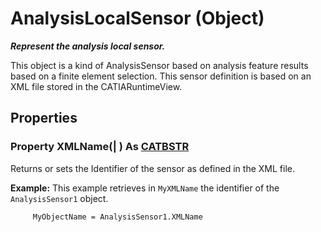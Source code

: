 # AnalysisLocalSensor (Object)

**_Represent the analysis local sensor._**

This object is a kind of AnalysisSensor based on analysis feature results
based on a finite element selection. This sensor definition is based on an XML file
stored in the CATIARuntimeView.

## Properties

### Property **XMLName**(| ) As [CATBSTR](../System/typedef_CATBSTR_8129.md)

   Returns or sets the Identifier of the sensor as defined in the XML file.

**Example:**      This example retrieves in `MyXMLName` the identifier of the `AnalysisSensor1` object.

```VBScript
     MyObjectName = AnalysisSensor1.XMLName

```